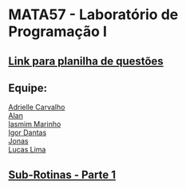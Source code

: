 # MATA57 - Laboratório de Programação I 
## [Link para planilha de questões](https://docs.google.com/spreadsheets/d/1D84bBvbR4U7A_uLnm4IDQOwsHogKaFvCj1m0U51X33o/edit#gid=0)
## Equipe: 
[Adrielle Carvalho](https://www.linkedin.com/in/adrielle-carvalho-0571761a4/)<br>
[Alan](#)<br>
[Iasmim Marinho](#)<br>
[Igor Dantas](#)<br>
[Jonas](https://github.com/igordantasgf)<br>
[Lucas Lima](https://github.com/LucasDSL)<br>
## [Sub-Rotinas - Parte 1](https://github.com/LucasDSL/MATA57-LAB1/blob/d1a922da2e4bbb8ffb2dffb4aaef5d6c3a4e5242/01%20Sub-Rotinas%201/README.md)
